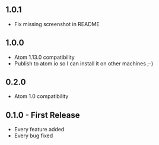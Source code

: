 ## 1.0.1

* Fix missing screenshot in README

## 1.0.0

* Atom 1.13.0 compatibility
* Publish to atom.io so I can install it on other machines ;-)

## 0.2.0

* Atom 1.0 compatibility

## 0.1.0 - First Release

* Every feature added
* Every bug fixed
